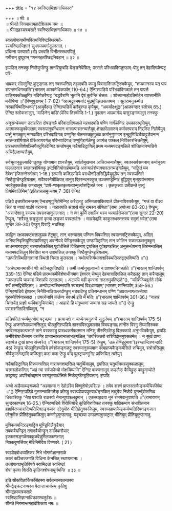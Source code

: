 +++
title = "१४ स्वनिष्ठाभिज्ञानाधिकारः"

+++
॥ श्रीः ॥  
॥ श्रीमते निगमान्तमहादेशिकाय नमः ॥  
॥ श्रीमद्रहस्यत्रयसारे स्वनिष्ठाभिज्ञानाधिकारः ॥ १४ ॥  

स्वरूपोपायार्थेष्ववितथनिविष्टस्थिरमते-   
स्स्वनिष्ठाभिज्ञानं सुभगमपवर्गादुपनतात् ।  
प्रथिम्ना यस्यासौ (दौ) प्रभवति विनीतस्स्थगयितुं  
गभीरान् दुष्पूरान् गगनमहतश्छिद्रनिवहान् ॥ ३२ ॥

इप्पडित् तनक्कु निष्ठैयुण्डॆण्ड्रु तानऱियुम्बडि यॆङ्ङनेयॆन्निल्; परराले परिभवादिगळुण्डाम्-पोदु तन् देहादिगळैप्पट्र परि-

भावकर् सॊल्लुगिऱ कुट्रङ्गळ् तन् स्वरूपत्तिल् तट्टादबडि कण्डु विषादादिगळट्रिरुक्कैयुम्, “शप्यमानस्य यत् पापं शपन्तमधिगच्छति”(भारतम्  आश्वमेधिकपर्वम् 110-64.) ऎन्गिऱप्पडिये परिभवादिगळाले तन् पापत्तै वाङ्गिक्कॊळ्ळुगिऱ मदिगेडरैप्पट्र “बद्धवैराणि भूतानि द्वेषं कुर्वन्ति चेत्ततः । शोच्यान्यहोऽतिमोहेन व्याप्तानीति मनीषिणा ॥”(विष्णुपुराणम् 1-7-82) “आत्मद्रुहममर्यादं मूढमुज्झितसत्पथम् । सुतरामनुकम्पेत नरकार्चिष्मदिन्धनम्”(आयुर्वेदम्) ऎन्गिऱप्पडिये करैबुरण्ड कृपैयुम्, “अमर्यादःक्षुद्रः”(आळवन्दार् स्तोत्रम् 65.) ऎन्गिऱ श्लोकत्तालुम्, 'वाडिनेन् वाडि'(पॆरिय तिरुमॊऴि 1-1.) मुदलान आऴ्वार्गळ् पासुरङ्गळालुम् तनक्कु

अनुसन्धेयमाग उदाहरित्त दोषङ्गळै परिवादादिगळाले मऱवादबडि पण्णि नार्गळॆन्गिऱ उपकारस्मृतियुम्, आत्माक्कळुक्कॆल्लाम् स्वरूपानुबन्धियान भगवत्पारतन्त्र्यत्तैयुम् क्षेत्रज्ञरॆल्लारुम् कर्मवश्यराय् निऱ्‌किऱ निलैयैयुम् पार्त्तु नमक्कुम् नम्मळविल् परिभवादिगळ् पण्णुगिऱ चेतनरुक्कुमुळ्ळ कर्मानुगुणमाग इन्बुऱुमिव्विळैयाट्टुडैयनान स्वतन्त्रशेषियाले प्रेरितरायवर्गळ् परिभवादिगळ् पण्णुगिऱार्गळॆण्ड्रु अवर्गळ् पक्कल् निर्विकारचित्ततैयुम्, प्रारब्धपापविशेषञ्जिगैयऱुगिऱदॆन्गिऱ सन्तोषमुम् नडैयाडिट्रागिल् प्रथम मध्यमपदङ्गळिले शोधितमानप्पडिये अचिद्वैलक्षण्यत्तैयुम्,

सर्वभूतानुकूल्यादिगळुक्कु योग्यमान ज्ञानत्तैयुम्, सर्वतोमुखमान आकिञ्चन्यत्तैयुम्, स्वतस्सर्वसमनाय् कर्मानुरूप फलप्रदनान स्वतन्त्रशेषिक्कु इष्टविनियोगार्हमाम्बडि अनन्यार्हशेषत्वपारतन्त्र्यङ्गळैयुम्, “यद्धितं मम देवेश”(जितन्तेस्तोत्रम् 1-18.) इत्यादि कळिऱ्‌पडिये पराधीनहितसिद्धियैयुमुडैय तन् स्वरूपत्तिले निष्ठैयुण्डॆण्ड्रऱियलाम्. सर्वेश्वरनैयॊऴियत् तानुम् पिऱरुन्दनक्कुत् तञ्जमण्ड्रॆन्गिऱ बुद्धियुम् मृत्युपर्यन्तमान भयहेतुक्कळैक् कण्डालुम् “प्राये-णाकृतकृत्यत्वान्मृत्योरुद्विजते जनः । कृतकृत्याः प्रतीक्षन्ते मृत्युं प्रियमिवातिथिम्”(इतिहाससमुच्चयम् 7-38) ऎन्गिऱ

पडिये इच्शरीरानन्तरम् ऎन्बडप्पुगुगिऱोमॆन्गिऱ करैदलट्रु अभिमतासक्तियाले प्रीतनायिरुक्कैयुम्, “गजं वा वीक्ष्य सिंहं वा व्याघ्रं वाऽपि वरानना । नाहारयति संत्रासं बाहू रामस्य संश्रिता”(रामा अयोध्या 60-20.) ऎण्ड्रुम्, “असन्देशात्तु रामस्य तपसश्चानुपालनात् । न त्वा कुर्मि दशग्रीव भस्म भस्मार्हतेजसा”(रामा सुन्दर 22-20) ऎण्ड्रुम्, “शरैस्तु सङ्कुलां कृत्वा लङ्कां परबलार्दनः । मान्नयेद्यदि काकुत्स्थस्तत्तस्य सदृशं भवेत्”(रामा सुन्दर 39-30) ऎण्ड्रुम् पिराट्टि नडत्तिक्

काट्टिन रक्षकावष्टंभत्तालुळ्ळ तेट्रमुम्, तान् भरन्यासम् पण्णिन विषयत्तिल् स्वयत्नमट्रिरुक्कैयुम्, अदिल् अनिष्टनिवृत्तियुमिष्टप्राप्तियुम् अवन्गैयदे यॆण्ड्रिरुक्कैयुम् उण्डायिट्रागिल् तान् कोलिन सकलफलत्तुक्कुम् साधनमागवट्राय् चरमश्लोकत्तिल् पूर्वार्धत्तिले विहितमाय् द्वयत्तिल् पूर्वखण्डत्तिल् अनुसन्धेयमाय् तिरुमन्त्रत्तिल् मध्यमपदत्तिलुम् विवक्षित मान उपायत्तिल् तनक्कु निष्ठैयुण्डॆण्ड्रऱियलाम्.  
“उत्पत्तिस्थितिनाशानां स्थितौ चिन्ता कुतस्तव । यथोत्पत्तिर्यथानाशस्स्थितिस्तद्वद्भविष्यति ॥”()

“अचेष्टमानमासीनं श्रीः कञ्चिदुपतिष्ठति । कर्मी कर्मानुसृत्यान्यो न प्राश्यमधिगच्छति ॥”(भारतम् शान्तिपर्वम् 339-15) ऎन्गिऱ पडिये प्रारब्धकर्मविशेषाधीनमाग ईश्वरन् सॆय्युम् देहयात्रादिगळिल् करैदलट्रु तान् करैन्दालुम् “उत्पतन्नपि चाकाशं विशन्नपि रसातलम् । अटन्नपि महीं कृत्स्नां नादत्तमुपतिष्ठते”(), “यत्किञ्चिद्वर्तते लोके सर्वं तन्मद्विचेष्टितम् । अन्योह्यन्यच्चिन्तयति स्वच्छन्दं विदधाम्यहम्”(भारतम् शान्तिपर्वम् 359-56.) ऎन्गिऱप्पडिये ईश्वरन् निनैविन्बडियल्लदॊण्ड्रुम् नडवादॆण्ड्रु प्रतिसन्धानम् पण्णि “अप्रयत्नागतास्सेव्या गृहस्थैविर्षयास्सदा । प्रयत्नेनापि कर्तव्यः स्वधर्म इति मे मतिः ॥”(भारतम् शान्तिपर्वम् 301-36.) “नाहारं चिन्तयेत् प्राज्ञो धर्ममेवानुचिन्तयेत् । आहारो हि मनुष्याणां जन्मना सह जायते ॥”() ऎण्ड्रु पराशरगीतादिगळिलुम्, “न

सन्निपतितं धर्म्यमुपभोगं यदृच्छया । प्रत्याचक्षे न चाप्येनमनुरुन्धे सुदुर्लभम् ॥”(भारतम् शान्तिपर्वम् 175-5) ऎण्ड्रु अजगरोपाख्यानत्तिलुञ् चॊल्लुगिऱप्पडिये शास्त्रविरुद्धमल्लाद विषयङ्गळ् तानॊरु विरगु सॆय्यादिरुक्क भगवत्सङ्कल्पत्ताले ताने वरक्कण्डु प्रारब्धकर्मफलमान तनिसु तीरुगिऱदॆण्ड्रु विलक्कादे अनुभविक्कैयुम्, इप्पडि कर्मविशेषाधीनमाग वरुगिऱ प्राप्यान्तरलाभालाभङ्गळिल् “तयोरेकतरो राशिर्यद्येनमुपसन्नमेत् । न सुखं प्राप्य संहृष्येन्न दुःखं प्राप्य संज्वरेत् ॥”(भारतम् शान्तिपर्वम् 175-5) ऎण्ड्रुम्, 'उळ तॆण्ड्रिऱुमावा'(इरण्डान्दिरुवन्दादि 45) रॆण्ड्रुञ् चॊल्लुगिऱप्पडिये हर्षशोकङ्गळट्रु स्वरूपानुरूपमान परमप्राप्यकैङ्कर्यत्तिले रुचियुम्, स्त्रोत्रत्तिलुम् श्रीवैकुण्ठगद्यादि कळिलुम् कदा कदा ऎण्ड्रु वाय् पुलट्रप्पण्णुगिऱ प्राप्तियिल् त्वरैयुम्

नडैयाडिट्रागिल् तिरुमन्त्रत्तिल् नारायणशब्दत्तिल् चतुर्थियालुम्, द्वयत्तिल् चतुर्थीनमस्सुक्कळालुम्, चरमश्लोकत्तिल् “अहं त्वा सर्वपापेभ्यो मोक्षयिष्यामि” ऎन्गिऱ वाक्यत्तालुम् कडलैक् कैयिट्टुक् काट्टुमाप्पोले काट्टप्पट्ट अपरिच्छेद्यमान परमपुरुषार्थत्तिले निष्ठैयुण्डॆण्ड्रऱियलाम्. इप्पडि

अव्वो अडैयाळङ्गळाले “अहमात्मा न देहोऽस्मि विष्णुशेषोऽपरिग्रहः । तमेव शरणं प्राप्तस्तत्कैङ्कर्यचिकीर्षया ॥”() ऎन्गिऱप्पडिये मूलमन्त्रादिगळैक् कॊण्डु स्वरूपोपायपुरुषार्थङ्गळिल् तन्नुडैय निष्ठैयै युणर्न्दुबोरुमिव्व धिकारिक्कु “नैषा पश्यति राक्षस्यो नेमान्पुष्पफलद्रुमान् । एकस्थहृदया नूनं राममेवानुपश्यति ॥”(रामायणम् सुन्दरकाण्डम् 16-25.) ऎन्गिऱप्पडिये विरोधियोडे कूडियिरुक्किऱ तनक्कु पाक्षिकमाग संभावितमान ब्रह्मविदपचारादिव्यतिरिक्तङ्गळान एदेनुमॊरु भीतिहेतुक्कळिलुम्, स्वरूपप्राप्तकैङ्कर्यव्यतिरिक्तङ्गळान एदेनुमॊरु प्रीतिहेतुक्कळिलुम् कण्णोट्टमुण्डागादु: यदृच्छया उण्डानालुमवट्राल् भीतियुम् प्रीतियुमुण्डागादु.

मुक्कियमन्दिरङ्गाट्टिय मूण्ड्रिनिलैयुडैयार्  
तक्कवैयण्ड्रित् तगादवैयॊण्ड्रुन् दमक्किसैयार्  
इक्करुमङ्गळॆमक्कुळवॆन्नुमिलक्कणत्ताल्  
मिक्कवुणर्त्तियर् मेदिनिमेविय विण्णवरे. ( 21 )

स्वापोद्बोधव्यतिकर निभे भोगमोक्षान्तराळे  
कालं कञ्चिज्जगति विधिना केनचित् स्थाप्यमानाः ।  
तत्त्वोपायप्रभृतिविषये स्वामिदत्तां स्वनिष्ठां  
शेषां कृत्वा शिरसि कृतिनश्शेषमायुर्नयन्ति ॥ ३३ ॥  

इति श्रीकवितार्किकसिंहस्य सर्वतन्त्रस्वतन्त्रस्य  
श्रीमद्वेङ्कटनाथस्य वेदान्ताचार्यस्य कृतिषु  
श्रीमद्रहस्यत्रयसारे  
स्वनिष्ठाभिज्ञानाधिकारश्चतुर्दशः ॥  
श्रीमते निगमान्तमहादेशिकाय नमः ॥
